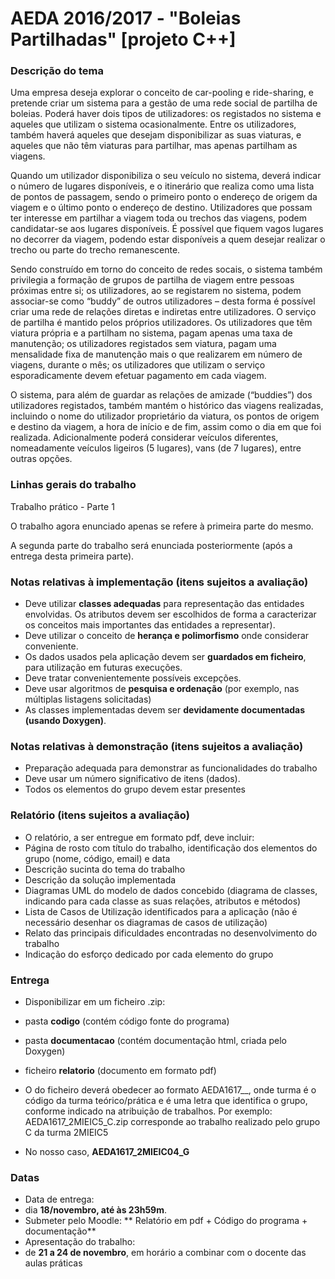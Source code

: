 # AEDA 2016/2017 - "Boleias Partilhadas" [projeto C++]

### Descrição do tema

Uma empresa deseja explorar o conceito de car-pooling e ride-sharing, e pretende criar um sistema para a
gestão de uma rede social de partilha de boleias. Poderá haver dois tipos de utilizadores: os registados no
sistema e aqueles que utilizam o sistema ocasionalmente. Entre os utilizadores, também haverá aqueles que
desejam disponibilizar as suas viaturas, e aqueles que não têm viaturas para partilhar, mas apenas partilham as
viagens.

Quando um utilizador disponibiliza o seu veículo no sistema, deverá indicar o número de lugares disponíveis, e o
itinerário que realiza como uma lista de pontos de passagem, sendo o primeiro ponto o endereço de origem da
viagem e o último ponto o endereço de destino. Utilizadores que possam ter interesse em partilhar a viagem toda
ou trechos das viagens, podem candidatar-se aos lugares disponíveis. É possível que fiquem vagos lugares no
decorrer da viagem, podendo estar disponíveis a quem desejar realizar o trecho ou parte do trecho
remanescente.

Sendo construído em torno do conceito de redes socais, o sistema também privilegia a formação de grupos de
partilha de viagem entre pessoas próximas entre si; os utilizadores, ao se registarem no sistema, podem
associar-se como “buddy” de outros utilizadores – desta forma é possível criar uma rede de relações diretas e
indiretas entre utilizadores. O serviço de partilha é mantido pelos próprios utilizadores. Os utilizadores que têm
viatura própria e a partilham no sistema, pagam apenas uma taxa de manutenção; os utilizadores registados sem
viatura, pagam uma mensalidade fixa de manutenção mais o que realizarem em número de viagens, durante o
mês; os utilizadores que utilizam o serviço esporadicamente devem efetuar pagamento em cada viagem.

O sistema, para além de guardar as relações de amizade (“buddies”) dos utilizadores registados, também
mantém o histórico das viagens realizadas, incluindo o nome do utilizador proprietário da viatura, os pontos de
origem e destino da viagem, a hora de início e de fim, assim como o dia em que foi realizada. Adicionalmente
poderá considerar veículos diferentes, nomeadamente veículos ligeiros (5 lugares), vans (de 7 lugares), entre
outras opções.

### Linhas gerais do trabalho

Trabalho prático - Parte 1

O trabalho agora enunciado apenas se refere à primeira parte do mesmo. 

A segunda parte do trabalho será enunciada posteriormente (após a entrega desta primeira parte).


### Notas relativas à implementação (itens sujeitos a avaliação)
+ Deve utilizar **classes adequadas** para representação das entidades envolvidas. Os atributos devem ser escolhidos de forma a caracterizar os conceitos mais importantes das entidades a representar).
+ Deve utilizar o conceito de **herança e polimorfismo** onde considerar conveniente.
+ Os dados usados pela aplicação devem ser **guardados em ficheiro**, para utilização em futuras execuções.
+ Deve tratar convenientemente possíveis excepções.
+ Deve usar algoritmos de **pesquisa e ordenação** (por exemplo, nas múltiplas listagens solicitadas) 
+ As classes implementadas devem ser **devidamente documentadas (usando Doxygen)**.

### Notas relativas à demonstração (itens sujeitos a avaliação)
+ Preparação adequada para demonstrar as funcionalidades do trabalho
+ Deve usar um número significativo de itens (dados).
+ Todos os elementos do grupo devem estar presentes

### Relatório (itens sujeitos a avaliação)
+ O relatório, a ser entregue em formato pdf, deve incluir:
 + Página de rosto com título do trabalho, identificação dos elementos do grupo (nome, código, email) e data
 + Descrição sucinta do tema do trabalho
 + Descrição da solução implementada
 + Diagramas UML do modelo de dados concebido (diagrama de classes, indicando para cada classe as suas relações, atributos e métodos)
 + Lista de Casos de Utilização identificados para a aplicação (não é necessário desenhar os diagramas de casos de utilização)
 + Relato das principais dificuldades encontradas no desenvolvimento do trabalho
 + Indicação do esforço dedicado por cada elemento do grupo

### Entrega
+ Disponibilizar em um ficheiro <NOME>.zip: 
 + pasta **codigo** (contém código fonte do programa)
 + pasta **documentacao** (contém documentação html, criada pelo Doxygen)
 + ficheiro **relatorio** (documento em formato pdf)

+ O <NOME> do ficheiro deverá obedecer ao formato AEDA1617_<TURMA>_<GRUPO>, onde turma é o código da turma teórico/prática e <GRUPO> é uma letra que identifica o grupo, conforme indicado na atribuição de trabalhos. Por exemplo: AEDA1617_2MIEIC5_C.zip corresponde ao trabalho realizado pelo grupo C da turma 2MIEIC5
 + No nosso caso, **AEDA1617_2MIEIC04_G**

### Datas
+ Data de entrega: 
 + dia **18/novembro, até às 23h59m**. 
 + Submeter pelo Moodle: ** Relatório em pdf + Código do programa + documentação**
+ Apresentação do trabalho:  
 + de **21 a 24 de novembro**, em horário a combinar com o docente das aulas práticas

